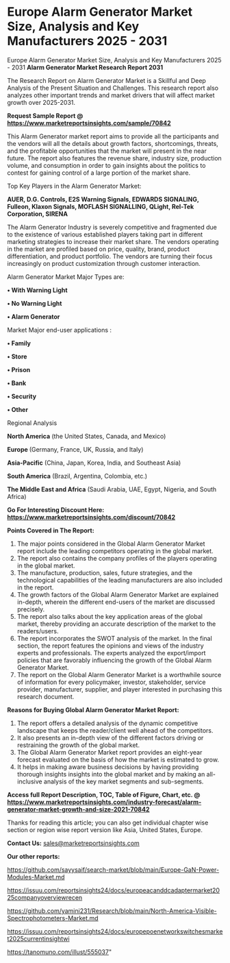 # Europe Alarm Generator Market Size, Analysis and Key Manufacturers 2025 - 2031
Europe Alarm Generator Market Size, Analysis and Key Manufacturers 2025 - 2031
<strong>Alarm Generator Market Research Report 2031</strong>

The Research Report on Alarm Generator Market is a Skillful and Deep Analysis of the Present Situation and Challenges. This research report also analyzes other important trends and market drivers that will affect market growth over 2025-2031.

<strong>Request Sample Report @ <a href=https://www.marketreportsinsights.com/sample/70842>https://www.marketreportsinsights.com/sample/70842</a></strong>

This Alarm Generator market report aims to provide all the participants and the vendors will all the details about growth factors, shortcomings, threats, and the profitable opportunities that the market will present in the near future. The report also features the revenue share, industry size, production volume, and consumption in order to gain insights about the politics to contest for gaining control of a large portion of the market share.

Top Key Players in the Alarm Generator Market:

<strong>AUER, D.G. Controls, E2S Warning Signals, EDWARDS SIGNALING, Fulleon, Klaxon Signals, MOFLASH SIGNALLING, QLight, Rel-Tek Corporation, SIRENA</strong>

The Alarm Generator Industry is severely competitive and fragmented due to the existence of various established players taking part in different marketing strategies to increase their market share. The vendors operating in the market are profiled based on price, quality, brand, product differentiation, and product portfolio. The vendors are turning their focus increasingly on product customization through customer interaction.

Alarm Generator Market Major Types are:

<strong>• With Warning Light

• No Warning Light

• Alarm Generator</strong>

Market Major end-user applications :

<strong>• Family

• Store

• Prison

• Bank

• Security

• Other</strong>

Regional Analysis

</u><strong><b>North America</b></strong> (the United States, Canada, and Mexico)

<strong><b>Europe </b></strong>(Germany, France, UK, Russia, and Italy)

<strong><b>Asia-Pacific</b></strong> (China, Japan, Korea, India, and Southeast Asia)

<strong><b>South America</b></strong> (Brazil, Argentina, Colombia, etc.)

<strong><b>The Middle East and Africa</b></strong> (Saudi Arabia, UAE, Egypt, Nigeria, and South Africa)

<strong>Go For Interesting Discount Here: <a href=https://www.marketreportsinsights.com/discount/70842>https://www.marketreportsinsights.com/discount/70842</a></strong>

<strong>Points Covered in The Report:</strong>
<ol>
  <li>The major points considered in the Global Alarm Generator Market report include the leading competitors operating in the global market.</li>
  <li>The report also contains the company profiles of the players operating in the global market.</li>
  <li>The manufacture, production, sales, future strategies, and the technological capabilities of the leading manufacturers are also included in the report.</li>
  <li>The growth factors of the Global Alarm Generator Market are explained in-depth, wherein the different end-users of the market are discussed precisely.</li>
  <li>The report also talks about the key application areas of the global market, thereby providing an accurate description of the market to the readers/users.</li>
  <li>The report incorporates the SWOT analysis of the market. In the final section, the report features the opinions and views of the industry experts and professionals. The experts analyzed the export/import policies that are favorably influencing the growth of the Global Alarm Generator Market.</li>
  <li>The report on the Global Alarm Generator Market is a worthwhile source of information for every policymaker, investor, stakeholder, service provider, manufacturer, supplier, and player interested in purchasing this research document.</li>
</ol>
<strong>Reasons for Buying Global Alarm Generator Market Report:</strong>

<ol>
  <li>The report offers a detailed analysis of the dynamic competitive landscape that keeps the reader/client well ahead of the competitors.</li>
  <li>It also presents an in-depth view of the different factors driving or restraining the growth of the global market.</li>
  <li>The Global Alarm Generator Market report provides an eight-year forecast evaluated on the basis of how the market is estimated to grow.</li>
  <li>It helps in making aware business decisions by having providing thorough insights insights into the global market and by making an all-inclusive analysis of the key market segments and sub-segments.</li>
</ol>
<strong>Access full Report Description, TOC, Table of Figure, Chart, etc. @ <a href=https://www.marketreportsinsights.com/industry-forecast/alarm-generator-market-growth-and-size-2021-70842>https://www.marketreportsinsights.com/industry-forecast/alarm-generator-market-growth-and-size-2021-70842</a></strong>


Thanks for reading this article; you can also get individual chapter wise section or region wise report version like Asia, United States, Europe.

<strong>Contact Us:</strong>
sales@marketreportsinsights.com

<strong>Our other reports:</strong>

<a href=https://github.com/sayysaif/search-market/blob/main/Europe-GaN-Power-Modules-Market.md>https://github.com/sayysaif/search-market/blob/main/Europe-GaN-Power-Modules-Market.md</a>

<a href=https://issuu.com/reportsinsights24/docs/europeacanddcadaptermarket2025companyoverviewrecen>https://issuu.com/reportsinsights24/docs/europeacanddcadaptermarket2025companyoverviewrecen</a>

<a href=https://github.com/yamini231/Research/blob/main/North-America-Visible-Spectrophotometers-Market.md>https://github.com/yamini231/Research/blob/main/North-America-Visible-Spectrophotometers-Market.md</a>

<a href=https://issuu.com/reportsinsights24/docs/europepoenetworkswitchesmarket2025currentinsightwi>https://issuu.com/reportsinsights24/docs/europepoenetworkswitchesmarket2025currentinsightwi</a>

<a href=https://tanomuno.com/illust/555037>https://tanomuno.com/illust/555037</a>"
